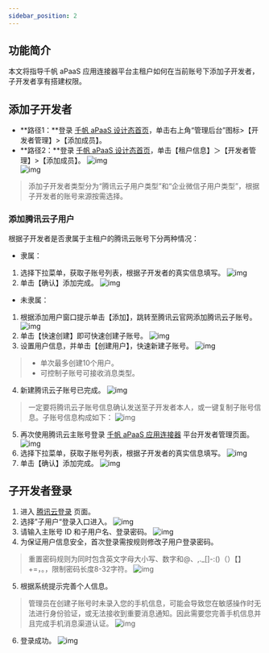 ```yaml
---
sidebar_position: 2
---
```


## 功能简介
本文将指导千帆 aPaaS 应用连接器平台主租户如何在当前账号下添加子开发者，子开发者享有搭建权限。

## 添加子开发者
- **路径1：**登录 [千帆 aPaaS 设计态首页](https://apaas.cloud.tencent.com/)，单击右上角“管理后台”图标>【开发者管理】>【添加成员】。
- **路径2：**登录 [千帆 aPaaS 设计态首页](https://apaas.cloud.tencent.com/)，单击【租户信息】＞【开发者管理】>【添加成员】。
![img](https://main.qcloudimg.com/raw/14db9c9ee15a7acf63d8244d5a7e3277.png)        
![img](https://main.qcloudimg.com/raw/cea91accd2ddac7ed29e42a58f7e3699.png)        
>添加子开发者类型分为“腾讯云子用户类型”和“企业微信子用户类型”，根据子开发者的账号来源按需选择。

### 添加腾讯云子用户
根据子开发者是否隶属于主租户的腾讯云账号下分两种情况：
- 隶属：
 1. 选择下拉菜单，获取子账号列表，根据子开发者的真实信息填写。
![img](https://main.qcloudimg.com/raw/e48b657deb693f32006e3f537d6fb71e.png)        
 2. 单击【确认】添加完成。
![img](https://main.qcloudimg.com/raw/24ff1724628932f4bc5ab563573efb06.png)        
- 未隶属：
 1. 根据添加用户窗口提示单击【添加】，跳转至腾讯云官网添加腾讯云子账号。
![img](https://main.qcloudimg.com/raw/78c9c0ab779623e96d3353095edf8346.png)        
 2. 单击【快速创建】即可快速创建子账号。
![img](https://main.qcloudimg.com/raw/921ac618c367c73cd13c5fc0dd51845e.png)        
 3. 设置用户信息，并单击【创建用户】，快速新建子账号。
![img](https://main.qcloudimg.com/raw/7fb3e76ad0e9a60a35e44ed5185d333a.png)        
>
>- 单次最多创建10个用户。
>- 可控制子账号可接收消息类型。
 4. 新建腾讯云子账号已完成。
![img](https://main.qcloudimg.com/raw/ae4d2d0253938ffa7c25e8b9b0a7d7db.png)        
>一定要将腾讯云子账号信息确认发送至子开发者本人，或一键复制子账号信息。子账号信息构成如下：
 ![img](https://main.qcloudimg.com/raw/b923dc42195544d38e06e74a777910db.png)        
 5. 再次使用腾讯云主账号登录 [千帆 aPaaS 应用连接器](https://apaas-pro.cloud.tencent.com/sign/in) 平台开发者管理页面。
![img](https://main.qcloudimg.com/raw/2065e406cad96ec32b11f99a5a5750ce.png)        
 6. 选择下拉菜单，获取子账号列表，根据子开发者的真实信息填写。
![img](https://main.qcloudimg.com/raw/522ef7a876143648f44d6a5132d0caa1.png)        
 7. 单击【确认】添加完成。
![img](https://main.qcloudimg.com/raw/b5c7bb2a7b10f8fc9ba5d5f2962794ba.png)        



## 子开发者登录
1. 进入 [腾讯云登录](https://cloud.tencent.com/login?&s_url=https://apaas.cloud.tencent.com) 页面。
2. 选择”子用户“登录入口进入。
![img](https://main.qcloudimg.com/raw/1f5602642256efa5956db446a4d1db0a.png)        
3. 请输入主账号 ID 和子用户名、登录密码。
![img](https://main.qcloudimg.com/raw/1e5885a010c850737dada580542763dc.png)        
4. 为保证用户信息安全，首次登录需按规则修改子用户登录密码。
>重置密码规则为同时包含英文字母大小写、数字和@、,._[]-:()（）【】+=，。，限制密码长度8-32字符。
![img](https://main.qcloudimg.com/raw/ae4d8a932b071c43c9a9eff82a704476.png)        
5. 根据系统提示完善个人信息。
>管理员在创建子账号时未录入您的手机信息，可能会导致您在敏感操作时无法进行身份验证，或无法接收到重要消息通知。因此需要您完善手机信息并且完成手机消息渠道认证。
![img](https://main.qcloudimg.com/raw/a3c94268a72d3227e477775f28f83557.png)        
6. 登录成功。
![img](https://main.qcloudimg.com/raw/b3aacb1100eeb7a9c5fd6d323d578994.png)                

